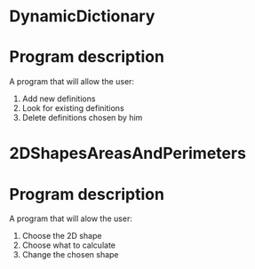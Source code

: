 # DynamicDictionary

# Program description
A program that will allow the user:
1) Add new definitions
2) Look for existing definitions
3) Delete definitions chosen by him

# 2DShapesAreasAndPerimeters

# Program description
A program that will alow the user:
1) Choose the 2D shape
2) Choose what to calculate
3) Change the chosen shape